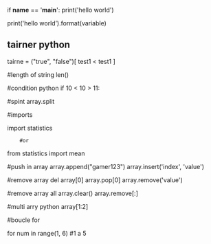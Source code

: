 
if __name__ == '__main__':
    print('hello world')


print('hello world’).format(variable)

## tairner python 
tairne = ("true", "false")[ test1 < test1 ]

#length of string
len()

#condition python
if 10 < 10 > 11:

#spint
array.split

#imports

import statistics

        #or
from statistics import mean    

#push in array
array.append("gamer123")
array.insert('index', 'value')

#remove array
del array[0]
array.pop[0]
array.remove('value')

#remove array all
array.clear()
array.remove[:]

#multi arry python 
array[1:2]

#boucle for

for num in range(1, 6) #1 a 5